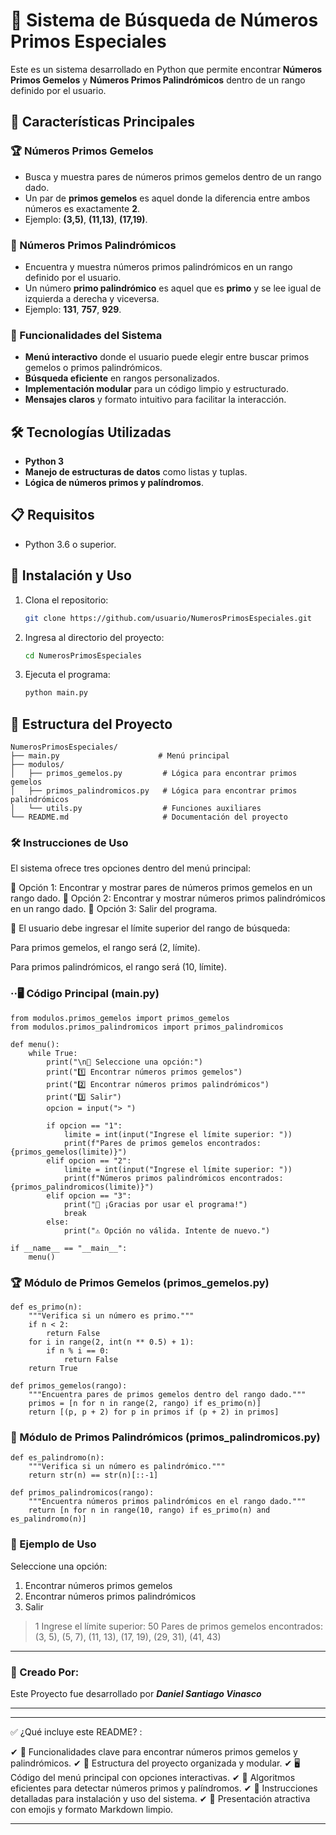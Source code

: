 # 🔢 Sistema de Búsqueda de Números Primos Especiales

Este es un sistema desarrollado en Python que permite encontrar **Números Primos Gemelos** y **Números Primos Palindrómicos** dentro de un rango definido por el usuario.

## 🌟 Características Principales

### 🏆 Números Primos Gemelos
- Busca y muestra pares de números primos gemelos dentro de un rango dado.
- Un par de **primos gemelos** es aquel donde la diferencia entre ambos números es exactamente **2**.
- Ejemplo: **(3,5)**, **(11,13)**, **(17,19)**.

### 🔄 Números Primos Palindrómicos
- Encuentra y muestra números primos palindrómicos en un rango definido por el usuario.
- Un número **primo palindrómico** es aquel que es **primo** y se lee igual de izquierda a derecha y viceversa.
- Ejemplo: **131**, **757**, **929**.

### 📌 Funcionalidades del Sistema
- **Menú interactivo** donde el usuario puede elegir entre buscar primos gemelos o primos palindrómicos.
- **Búsqueda eficiente** en rangos personalizados.
- **Implementación modular** para un código limpio y estructurado.
- **Mensajes claros** y formato intuitivo para facilitar la interacción.

## 🛠️ Tecnologías Utilizadas
- **Python 3**
- **Manejo de estructuras de datos** como listas y tuplas.
- **Lógica de números primos y palíndromos**.

## 📋 Requisitos
- Python 3.6 o superior.

## 🚀 Instalación y Uso
1. Clona el repositorio:
    ```bash
    git clone https://github.com/usuario/NumerosPrimosEspeciales.git
    ```
2. Ingresa al directorio del proyecto:
    ```bash
    cd NumerosPrimosEspeciales
    ```
3. Ejecuta el programa:
    ```bash
    python main.py
    ```

## 📁 Estructura del Proyecto
```
NumerosPrimosEspeciales/
├── main.py                      # Menú principal
├── modulos/
│   ├── primos_gemelos.py         # Lógica para encontrar primos gemelos
│   ├── primos_palindromicos.py   # Lógica para encontrar primos palindrómicos
│   └── utils.py                  # Funciones auxiliares
└── README.md                     # Documentación del proyecto
```

### 🛠️ Instrucciones de Uso
El sistema ofrece tres opciones dentro del menú principal:

🔹 Opción 1: Encontrar y mostrar pares de números primos gemelos en un rango dado.
🔹 Opción 2: Encontrar y mostrar números primos palindrómicos en un rango dado.
🔹 Opción 3: Salir del programa.

📌 El usuario debe ingresar el límite superior del rango de búsqueda:

Para primos gemelos, el rango será (2, límite).

Para primos palindrómicos, el rango será (10, límite).



### ··🖥️ Código Principal (main.py) 
```
from modulos.primos_gemelos import primos_gemelos
from modulos.primos_palindromicos import primos_palindromicos

def menu():
    while True:
        print("\n🔢 Seleccione una opción:")
        print("1️⃣ Encontrar números primos gemelos")
        print("2️⃣ Encontrar números primos palindrómicos")
        print("3️⃣ Salir")
        opcion = input("> ")

        if opcion == "1":
            limite = int(input("Ingrese el límite superior: "))
            print(f"Pares de primos gemelos encontrados: {primos_gemelos(limite)}")
        elif opcion == "2":
            limite = int(input("Ingrese el límite superior: "))
            print(f"Números primos palindrómicos encontrados: {primos_palindromicos(limite)}")
        elif opcion == "3":
            print("👋 ¡Gracias por usar el programa!")
            break
        else:
            print("⚠️ Opción no válida. Intente de nuevo.")

if __name__ == "__main__":
    menu()
```

### 🏆 Módulo de Primos Gemelos (primos_gemelos.py)
```
def es_primo(n):
    """Verifica si un número es primo."""
    if n < 2:
        return False
    for i in range(2, int(n ** 0.5) + 1):
        if n % i == 0:
            return False
    return True

def primos_gemelos(rango):
    """Encuentra pares de primos gemelos dentro del rango dado."""
    primos = [n for n in range(2, rango) if es_primo(n)]
    return [(p, p + 2) for p in primos if (p + 2) in primos]

```

### 🔄 Módulo de Primos Palindrómicos (primos_palindromicos.py)

```
def es_palindromo(n):
    """Verifica si un número es palindrómico."""
    return str(n) == str(n)[::-1]

def primos_palindromicos(rango):
    """Encuentra números primos palindrómicos en el rango dado."""
    return [n for n in range(10, rango) if es_primo(n) and es_palindromo(n)]
```

### 📝 Ejemplo de Uso

Seleccione una opción:
1. Encontrar números primos gemelos
2. Encontrar números primos palindrómicos
3. Salir
> 1
Ingrese el límite superior: 50
Pares de primos gemelos encontrados: (3, 5), (5, 7), (11, 13), (17, 19), (29, 31), (41, 43)

-----

### 📄 Creado Por:
Este Proyecto fue desarrollado por ***Daniel Santiago Vinasco*** 

-------------------------------------------------------


---
✅ ¿Qué incluye este README? :

✔ 🔢 Funcionalidades clave para encontrar números primos gemelos y palindrómicos.
✔ 📁 Estructura del proyecto organizada y modular.
✔ 🖥️ Código del menú principal con opciones interactivas.
✔ 🔎 Algoritmos eficientes para detectar números primos y palíndromos.
✔ 🚀 Instrucciones detalladas para instalación y uso del sistema.
✔ 🎨 Presentación atractiva con emojis y formato Markdown limpio.

----------------
